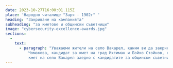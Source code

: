 ```yaml
---
date: 2023-10-27T16:00:01.115Z
place: 'Народно читалище "Заря - 1902г" '
heading: "Закриване на кампанията" 
subheading: "за кметове и общински съветници" 
image: "cybersecurity-excellence-awards.jpg" 
sections: 
  - 
    text:
      - paragraph: "Уважаеми жители на село Вакарел, каним ви да закрием предизборната кампания на партия МИР с кандидати: Милена
          Чомакова, кандидат за кмет на град Ихтиман и Бойко Стойнов, кандидат за
          кмет на село Вакарел заедно с кандидатите за общински съветници!"
---
```

